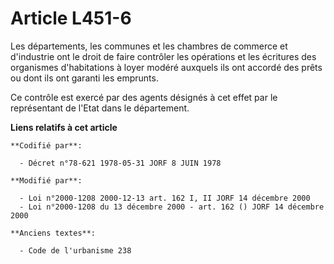 # Article L451-6

Les départements, les communes et les chambres de commerce et d'industrie ont le droit de faire contrôler les opérations et
les écritures des organismes d'habitations à loyer modéré auxquels ils ont accordé des prêts ou dont ils ont garanti les
emprunts.

Ce contrôle est exercé par des agents désignés à cet effet par le représentant de l'Etat dans le département.

**Liens relatifs à cet article**

	**Codifié par**:

	  - Décret n°78-621 1978-05-31 JORF 8 JUIN 1978

	**Modifié par**:

	  - Loi n°2000-1208 2000-12-13 art. 162 I, II JORF 14 décembre 2000
	  - Loi n°2000-1208 du 13 décembre 2000 - art. 162 () JORF 14 décembre 2000

	**Anciens textes**:

	  - Code de l'urbanisme 238
